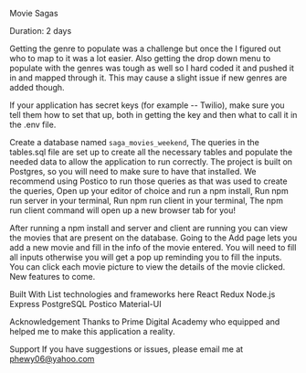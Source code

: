 Movie Sagas

Duration: 2 days

Getting the genre to populate was a challenge but once the I figured out who to map to it was a lot easier. Also getting the drop down menu to populate with the genres was tough as well so I hard coded it and pushed it in and mapped through it. This may cause a slight issue if new genres are added though.


If your application has secret keys (for example -- Twilio), make sure you tell them how to set that up, both in getting the key and then what to call it in the .env file.

Create a database named `saga_movies_weekend`,
The queries in the tables.sql file are set up to create all the necessary tables and populate the needed data to allow the application to run correctly. The project is built on Postgres, so you will need to make sure to have that installed. We recommend using Postico to run those queries as that was used to create the queries,
Open up your editor of choice and run a npm install,
Run npm run server in your terminal,
Run npm run client in your terminal,
The npm run client command will open up a new browser tab for you!


After running a npm install and server and client are running you can view the movies that are present on the database. Going to the Add page lets you add a new movie and fill in the info of the movie entered. You will need to fill all inputs otherwise you will get a pop up reminding you to fill the inputs. You can click each movie picture to view the details of the movie clicked. New features to come.

Built With
List technologies and frameworks here
React
Redux
Node.js
Express
PostgreSQL
Postico
Material-UI


Acknowledgement
Thanks to Prime Digital Academy who equipped and helped me to make this application a reality. 

Support
If you have suggestions or issues, please email me at phewy06@yahoo.com

